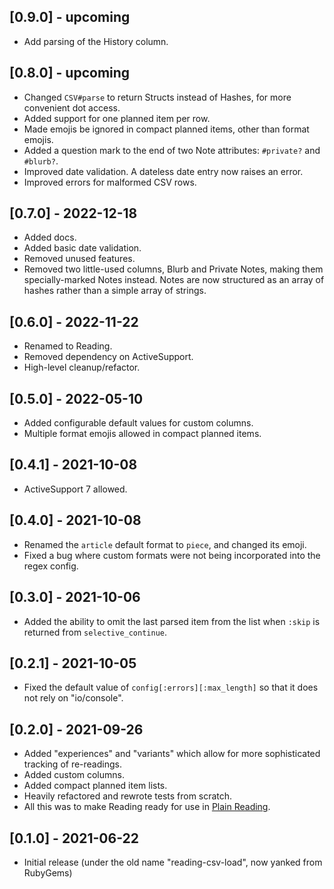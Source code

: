 ## [0.9.0] - upcoming

- Add parsing of the History column.

## [0.8.0] - upcoming

- Changed `CSV#parse` to return Structs instead of Hashes, for more convenient dot access.
- Added support for one planned item per row.
- Made emojis be ignored in compact planned items, other than format emojis.
- Added a question mark to the end of two Note attributes: `#private?` and `#blurb?`.
- Improved date validation. A dateless date entry now raises an error.
- Improved errors for malformed CSV rows.

## [0.7.0] - 2022-12-18

- Added docs.
- Added basic date validation.
- Removed unused features.
- Removed two little-used columns, Blurb and Private Notes, making them specially-marked Notes instead. Notes are now structured as an array of hashes rather than a simple array of strings.

## [0.6.0] - 2022-11-22

- Renamed to Reading.
- Removed dependency on ActiveSupport.
- High-level cleanup/refactor.

## [0.5.0] - 2022-05-10

- Added configurable default values for custom columns.
- Multiple format emojis allowed in compact planned items.

## [0.4.1] - 2021-10-08

- ActiveSupport 7 allowed.

## [0.4.0] - 2021-10-08

- Renamed the `article` default format to `piece`, and changed its emoji.
- Fixed a bug where custom formats were not being incorporated into the regex config.

## [0.3.0] - 2021-10-06

- Added the ability to omit the last parsed item from the list when `:skip` is returned from `selective_continue`.

## [0.2.1] - 2021-10-05

- Fixed the default value of `config[:errors][:max_length]` so that it does not rely on "io/console".

## [0.2.0] - 2021-09-26

- Added "experiences" and "variants" which allow for more sophisticated tracking of re-readings.
- Added custom columns.
- Added compact planned item lists.
- Heavily refactored and rewrote tests from scratch.
- All this was to make Reading ready for use in [Plain Reading](https://github.com/fpsvogel/plainreading).

## [0.1.0] - 2021-06-22

- Initial release (under the old name "reading-csv-load", now yanked from RubyGems)
